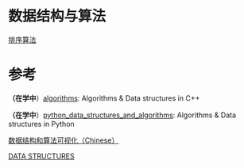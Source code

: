 # 数据结构与算法

[排序算法](sort)






# 参考

**（在学中**）[algorithms](https://github.com/xtaci/algorithms): Algorithms & Data structures in C++

**（在学中**）[python_data_structures_and_algorithms](https://github.com/PegasusWang/python_data_structures_and_algorithms): Algorithms & Data structures in Python

[数据结构和算法可视化（Chinese）](https://visualgo.net/zh)

[DATA STRUCTURES](http://btechsmartclass.com/DS/U1_T1.html)